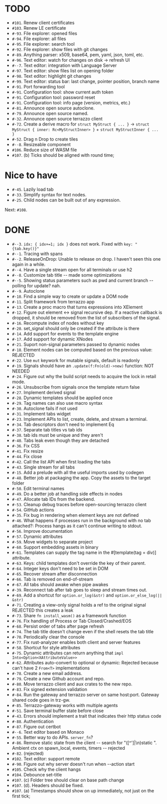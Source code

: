 # TODO
- `#101`. Renew client certificates
- `#103`. Renew LE certificate
- `#·93`. File explorer: opened files
- `#·94`. File explorer: all files
- `#·95`. File explorer: search tool
- `#·92`. File explorer: show files with git changes
- `#·89`. Anything parser: x509, base64, pem, yaml, json, toml, etc.
- `#·96`. Text editor: watch for changes on disk → refresh UI
- `#··7`. Text editor: integration with Language Server
- `#·97`. Text editor: show files list on opening folder
- `#·98`. Text editor: highlight git changes
- `#·99`. Text editor: status bar: last change, pointer position, branch name
- `#·91`. Port forwarding tool
- `#·91`. Configuration tool: show current auth token
- `#·91`. Configuration tool: password reset
- `#·91`. Configuration tool: info page (version, metrics, etc.)
- `#·81`. Announce open source autoclone.
- `#·79`. Announce open source named.
- `#·32`. Announce open source terrazzo client
- `#·72`. Create a derive macro for `struct MyStruct { ... }` → `struct MyStruct { inner: Rc<MyStructInner> }` + `struct MyStructInner { ... }`
- `#·52`. Drag n Drop to create tiles
- `#··8`. Resizeable component
- `#106`. Reduce size of WASM file
- `#107`. (b) Ticks should be aligned with round time;

# Nice to have
- `#·45`. Lazily load tab
- `#·33`. Simplify syntax for text nodes.
- `#·25`. Child nodes can be built out of any expression.

Next: `#108`.

# DONE
- `#··3`. `idx: { idx+=1; idx }` does not work. Fixed with `key: "{tab.key()}"`
- `#··1`. Tracing with spans
- `#··2`. ReleaseOnDrop: Unable to release on drop. I haven't seen this one again in a while.
- `#··4`. Have a single stream open for all terminals or use h2
- `#··8`. Customize tab title -- made some optimizations
- `#··5`. Showing status parameters such as pwd and current branch -- polling for update? nah.
- `#··9`. Autoclone
- `#·10`. Find a simple way to create or update a DOM node
- `#·11`. Split framework from terrazzo app
- `#·13`. Create a proc macro that turns expressions into XElement
- `#·12`. Figure out element <-> signal recursive dep. If a reactive callback is dropped, it should be removed from the list of subscribers of the signal.
- `#·16`. Recompute index of nodes without key
- `#·20`. set_signal should only be created if the attribute is there
- `#·14`. Add support for events to the template engine
- `#·17`. Add support for dynamic XNodes
- `#·21`. Suport non-signal parameters passed to dynamic nodes
- `#·18`. Element nodes can be computed based on the previous value: REJECTED
- `#·22`. Use `mut` keywork for mutable signals, default is readonly
- `#·19`. Signals should have an `.update(f:Fn(old)->new)` function: NOT NEEDED
- `#·24`. Figure out why the build script needs to acquire the lock in retail mode.
- `#·26`. Unsubscribe from signals once the template return false
- `#·27`. Implement derived signal
- `#·28`. Dynamic templates should be applied once
- `#·29`. Tag names can also use macro syntax
- `#·30`. Autoclone fails if not used
- `#·31`. Implement tabs widget
- `#·23`. Implement APIs to list, create, delete, and stream a terminal.
- `#·34`. Tab descriptors don't need to implement Eq
- `#·37`. Separate tab titles vs tab ids
- `#·38`. tab ids must be unique and they aren't
- `#·40`. Tabs leak even though they are detached
- `#·36`. Fix CSS
- `#·41`. Fix resize
- `#·44`. Fix close
- `#·42`. Call the list API when first loading the tabs
- `#·43`. Single stream for all tabs
- `#·15`. Add a prelude with all the useful imports used by codegen
- `#·48`. Better job at packaging the app. Copy the assets to the target folder
- `#·50`. Edit terminal names
- `#·49`. Do a better job at handling side effects in nodes
- `#·47`. Allocate tab IDs from the backend.
- `#·53`. Cleanup debug traces before open-sourcing terrazzo client
- `#·54`. GitHub actions
- `#·35`. Fix bug in rendering when element keys are not defined
- `#·46`. What happens if processes run in the background with no tab attached?: Process hangs as it can't continue writing to stdout.
- `#·56`. Improve documentation
- `#·57`. Dynamic attributes
- `#·59`. Move widgets to separate project
- `#·60`. Support embedding assets in binary
- `#·61`. Templates can supply the tag name in the #[template(tag = div)] attribute.
- `#·63`. Keys: child templates don't override the key of their parent.
- `#·64`. Integer keys don't need to be set in DOM
- `#·65`. Recover stream after disconnection
- `#·66`. Tab is removed on end-of-stream
- `#·67`. All tabs should awake when pipe awakes
- `#·39`. Reconnect tab after tab goes to sleep and stream times out.
- `#·69`. Add a shortcut for `option.or_log(&str)` and `option.or_else_log(|| &str)`
- `#·71`. Creating a view-only signal holds a ref to the original signal REJECTED this creates a leak
- `#·73`. Share `fn install_wasm()` as a framework function
- `#·76`. Fix handling of Process or Tab Closed/Crashed/EOS
- `#·68`. Persist order of tabs after page refresh
- `#·74`. The tab title doesn't change even if the shell resets the tab title
- `#·70`. Periodically clear the console
- `#·77`. Fix rust-analyzer enables both client and server features
- `#·58`. Shortcut for style attributes
- `#·75`. Dynamic attributes can return anything that `impl Into<Option<XAttributeValue>>`
- `#·62`. Attributes auto-convert to optional or dynamic: Rejected because can't have 2 `From<T>` implementations
- `#·78`. Create a new email address.
- `#·79`. Create a new Github account and repo.
- `#·80`. Move terrazzo client and aux crates to the new repo.
- `#·83`. Fix signed extension validation
- `#·84`. Run the gateway and terrazzo server on same host:port. Gateway shared code goes in trz-gw.
- `#·85`. Terrazzo-gateway works with multiple agents
- `#·51`. Save terminal buffer state before close
- `#·43`. Errors should implement a trait that indicates their http status code
- `#·88`. Authentication
- `#·87`. Figure out certbot
- `#··6`. Text editor based on Monaco
- `#·55`. Better way to do APIs. `server_fn`?
- `#·86`. Remove static state from the client -- search for "([^']|\n)static ". Ambient ctx on spawn_local, events, timers -- rejected
- `#·82`. (rejected)
- `#102`. Text editor: support remote
- `#·90`. Figure out why server doesn't run when --action start
- `#105`. Check why the client hangs
- `#104`. Debounce set-title
- `#107`. (c) Folder tree should clear on base path change
- `#107`. (d). Headers should be fixed.
- `#107`. (a) Timestamps should show on up immediately, not just on the first tick;
